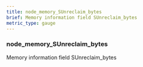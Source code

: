```yaml
---
title: node_memory_SUnreclaim_bytes
brief: Memory information field SUnreclaim_bytes
metric_type: gauge
---
```

### node_memory_SUnreclaim_bytes

Memory information field SUnreclaim_bytes